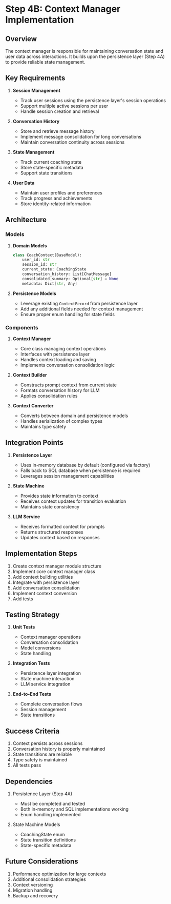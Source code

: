 # Step 4B: Context Manager Implementation

## Overview

The context manager is responsible for maintaining conversation state and user data across interactions. It builds upon the persistence layer (Step 4A) to provide reliable state management.

## Key Requirements

1. **Session Management**
   - Track user sessions using the persistence layer's session operations
   - Support multiple active sessions per user
   - Handle session creation and retrieval

2. **Conversation History**
   - Store and retrieve message history
   - Implement message consolidation for long conversations
   - Maintain conversation continuity across sessions

3. **State Management**
   - Track current coaching state
   - Store state-specific metadata
   - Support state transitions

4. **User Data**
   - Maintain user profiles and preferences
   - Track progress and achievements
   - Store identity-related information

## Architecture

### Models

1. **Domain Models**
   ```python
   class CoachContext(BaseModel):
       user_id: str
       session_id: str
       current_state: CoachingState
       conversation_history: List[ChatMessage]
       consolidated_summary: Optional[str] = None
       metadata: Dict[str, Any]
   ```

2. **Persistence Models**
   - Leverage existing `ContextRecord` from persistence layer
   - Add any additional fields needed for context management
   - Ensure proper enum handling for state fields

### Components

1. **Context Manager**
   - Core class managing context operations
   - Interfaces with persistence layer
   - Handles context loading and saving
   - Implements conversation consolidation logic

2. **Context Builder**
   - Constructs prompt context from current state
   - Formats conversation history for LLM
   - Applies consolidation rules

3. **Context Converter**
   - Converts between domain and persistence models
   - Handles serialization of complex types
   - Maintains type safety

## Integration Points

1. **Persistence Layer**
   - Uses in-memory database by default (configured via factory)
   - Falls back to SQL database when persistence is required
   - Leverages session management capabilities

2. **State Machine**
   - Provides state information to context
   - Receives context updates for transition evaluation
   - Maintains state consistency

3. **LLM Service**
   - Receives formatted context for prompts
   - Returns structured responses
   - Updates context based on responses

## Implementation Steps

1. Create context manager module structure
2. Implement core context manager class
3. Add context building utilities
4. Integrate with persistence layer
5. Add conversation consolidation
6. Implement context conversion
7. Add tests

## Testing Strategy

1. **Unit Tests**
   - Context manager operations
   - Conversation consolidation
   - Model conversions
   - State handling

2. **Integration Tests**
   - Persistence layer integration
   - State machine interaction
   - LLM service integration

3. **End-to-End Tests**
   - Complete conversation flows
   - Session management
   - State transitions

## Success Criteria

1. Context persists across sessions
2. Conversation history is properly maintained
3. State transitions are reliable
4. Type safety is maintained
5. All tests pass

## Dependencies

1. Persistence Layer (Step 4A)
   - Must be completed and tested
   - Both in-memory and SQL implementations working
   - Enum handling implemented

2. State Machine Models
   - CoachingState enum
   - State transition definitions
   - State-specific metadata

## Future Considerations

1. Performance optimization for large contexts
2. Additional consolidation strategies
3. Context versioning
4. Migration handling
5. Backup and recovery
